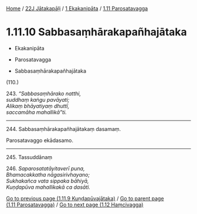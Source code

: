 
[Home](/) / [22J Jātakapāḷi](../...md) / [1 Ekakanipāta](...md) / [1.11 Parosatavagga](../22J/1/1.11.md)

# 1.11.10 Sabbasaṃhārakapañhajātaka

* Ekakanipāta

* Parosatavagga

* Sabbasaṃhārakapañhajātaka

(110.)

243\. _“Sabbasaṃhārako natthi,_  
_suddhaṃ kaṅgu pavāyati;_  
_Alikaṃ bhāyatiyaṃ dhuttī,_  
_saccamāha mahallikā”ti._  


---

244\. Sabbasaṃhārakapañhajātakaṃ dasamaṃ.

  
Parosatavaggo ekādasamo.



---

245\. Tassuddānaṃ



246\. _Saparosatatāyitaverī puna,_  
_Bhamacakkatha nāgasirivhayano;_  
_Sukhakañca vata sippaka bāhiyā,_  
_Kuṇḍapūva mahallikakā ca dasāti._  


[Go to previous page (1.11.9 Kuṇḍapūvajātaka)](1.11.9.md) / [Go to parent page (1.11 Parosatavagga)](../22J/1/1.11.md) / [Go to next page (1.12 Haṃcivagga)](../1.12.md)


